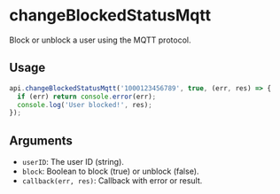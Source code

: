 # changeBlockedStatusMqtt

Block or unblock a user using the MQTT protocol.

## Usage
```js
api.changeBlockedStatusMqtt('1000123456789', true, (err, res) => {
  if (err) return console.error(err);
  console.log('User blocked!', res);
});
```

## Arguments
- `userID`: The user ID (string).
- `block`: Boolean to block (true) or unblock (false).
- `callback(err, res)`: Callback with error or result.
